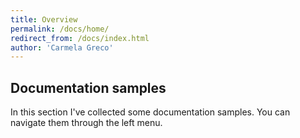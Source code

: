 ```yaml
---
title: Overview
permalink: /docs/home/
redirect_from: /docs/index.html
author: 'Carmela Greco'
---
```


## Documentation samples

In this section I've collected some documentation samples. You can navigate them through the left menu.
